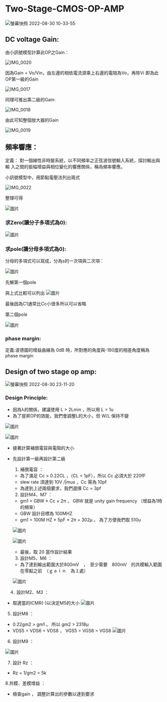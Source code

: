 # Two-Stage-CMOS-OP-AMP

![螢幕快照 2022-08-30 10-33-55](https://user-images.githubusercontent.com/68816726/187335773-a144c000-54c1-497d-8463-13d7ed5b4ac4.png)

## DC voltage Gain:
由小訊號模型計算此OP之Gain：

![IMG_0020](https://user-images.githubusercontent.com/68816726/187338105-1d9a2b62-9ebd-4ce1-aa35-63eb6d2ae857.png)

因為Gain = Vo/Vin，由左邊的相依電流源乘上右邊的電阻為Vo，再除Vi 即為此OP第一級的Gain

![IMG_0017](https://user-images.githubusercontent.com/68816726/187337916-ec489ab3-0dc6-4c7b-8ab5-40a3f902a43b.png)

同理可推出第二級的Gain:

![IMG_0018](https://user-images.githubusercontent.com/68816726/187339473-0a21e976-5e3a-4a05-877b-cefbf54caf18.png)

由此可知整個放大器的Gain

![IMG_0019](https://user-images.githubusercontent.com/68816726/187339683-92b241e6-8347-4097-b261-88213a71339c.png)

## 頻率響應：

定義：
對一個線性非時變系統，以不同頻率之正弦波信號輸入系統，探討輸出與輸
入之間的振幅增益與相位變化的響應關係，稱為頻率響應。



小訊號模型中，用節點電壓法列出兩式

![IMG_0022](https://user-images.githubusercontent.com/68816726/187341788-04704c69-fe47-46f0-a012-b31ac3c34991.png)

整理可得

![圖片](https://user-images.githubusercontent.com/68816726/187342481-2b78c1f2-92d4-436a-9664-c4453060e5d4.png)

### 求Zero(讓分子多項式為0):

![圖片](https://user-images.githubusercontent.com/68816726/187344391-ec82d6e8-cd7e-4bfb-a629-eb24b67029d3.png)

### 求pole(讓分母多項式為0):
分母的多項式可以寫成，分為s的一次項與二次項：

![圖片](https://user-images.githubusercontent.com/68816726/187345019-5b37678d-8b1d-4d42-a3ef-51540ffa9220.png)

先解第一個pole

與上式比較可以列出
![圖片](https://user-images.githubusercontent.com/68816726/187345258-124e2dd7-46bc-4c08-b405-aeae8bb72454.png)

最後因為C1通常比Cc小很多所以可以省略

第二個pole

![圖片](https://user-images.githubusercontent.com/68816726/187345819-0904c95e-6fc5-4272-b056-13c503acfb37.png)


### phase margin:

定義:波德圖的增益曲線為 0dB 時，所對應的角度與-180度的相差角度稱為 phase margin

## Design of two stage op amp:


![螢幕快照 2022-08-30 23-11-20](https://user-images.githubusercontent.com/68816726/187474323-ba4f0803-64c6-4da5-abcc-8488309f9fd7.png)

### Design Principle:

* 因為λ的關係，建議使用 L > 2Lmin ，所以用 L = 1u
* 為了提昇OP的效能，我們會調整L的大小，但 W/L 保持不變 

![圖片](https://user-images.githubusercontent.com/68816726/187581493-4089bcc0-a24e-4784-a60d-1db4d977677a.png)

![圖片](https://user-images.githubusercontent.com/68816726/187581526-9d298f85-337e-447d-baf7-1804cd24fce0.png)

* 接著計算補償電容與電阻的大小
* 先設計第一級再設計第二級

  1. 補償電容 ： 
  * 為了滿足 Cc > 0.22CL ，（CL = 1pF），所以 Cc 必須大於 220fF
  * slew rate 須達到 10V /|mus ，Cc 需為 10pf
  * 為達到上述兩個要求，我們選擇 Cc = 3pf 


  2. 設計M4、M7 ：
  * gm1 = GBW × Cc × 2π ， GBW 就是 unity gain frequency （增益為1時的頻率）
  * GBW 設計目標為 100MHZ
  * gm1 = 100M HZ × 5pF × 2π = 302µ ， 為了方便我們取 510u 
  
  ![圖片](https://user-images.githubusercontent.com/68816726/187583432-a7398b3f-e65b-469e-b7a0-3cc803d35c4f.png)
  
  ![圖片](https://user-images.githubusercontent.com/68816726/187583731-45965395-395b-4cdc-b03a-a6d4a5edb398.png)
  * 最後，取 20 當作設計結果
  
  
  3. 設計M5、M6 ：
  * 為了達到輸出範圍大於800mV　，　至少需要　800mV　的共模輸入範圍在零點之前　（ｇａｉｎ　為１處）
  
  ![圖片](https://user-images.githubusercontent.com/68816726/187585193-65c4c939-9528-4714-8b84-32500667212b.png)

　４. 設計M2、M3 ：
  * 取適當的ICMR(-)以決定M5的大小
  ![圖片](https://user-images.githubusercontent.com/68816726/187585942-26c4de46-a687-42d7-9853-f45a115abd57.png)
  
  5. 設計M8 ：
  * 0.22gm2 > gm1 ， 所以 gm2 > 2318µ 
  * VDS5 = VDS6 = VDS8 ， VGS5 = VGS6 = VGS8
  ![圖片](https://user-images.githubusercontent.com/68816726/187586743-0559c54b-0148-4a4b-a8c0-5e3a06d2b850.png)
  
  6. 設計M9 ：
  
  ![圖片](https://user-images.githubusercontent.com/68816726/187587172-60e57228-f5a2-4d89-9de9-8878872974f5.png)
  
  7. 設計 Rz ：
  * Rz = 1/gm2 = 5k
  
  8.共模、差模增益 ： 
  * 檢查gain ， 調整計算出的參數以達到要求
  
  
  

